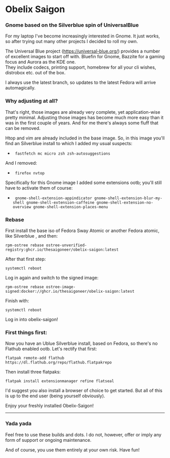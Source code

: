 # Obelix Saigon

### Gnome based on the Silverblue spin of UniversalBlue

For my laptop I've become increasingly interested in Gnome. It just works, so after trying out many other projects I decided to roll my own.

The Universal Blue project (https://universal-blue.org/) provides a number of excellent images to start off with. Bluefin for Gnome, Bazzite for a gaming focus and Aurora as the KDE one.  
They include codecs, printing support, homebrew for all your cli wishes, distrobox etc. out of the box. 

I always use the latest branch, so updates to the latest Fedora will arrive automagically.

### Why adjusting at all?

That's right, those images are already very complete, yet application-wise pretty minimal. Adjusting those images has become much more easy than it was in the first couple of years. And for me there's always some fluff that can be removed.

Htop and vim are already included in the base image. So, in this image you'll find an Silverblue install to which I added my usual suspects:

  -      fastfetch mc micro zsh zsh-autosuggestions

And I removed:

  -      firefox nvtop

Specifically for this Gnome image I added some extensions ootb; you'll still have to activate them of course:

  -      gnome-shell-extension-appindicator gnome-shell-extension-blur-my-shell gnome-shell-extension-caffeine gnome-shell-extension-no-overview gnome-shell-extension-places-menu

### Rebase

First install the base iso of Fedora Sway Atomic or another Fedora atomic, like Silverblue , and then:

    rpm-ostree rebase ostree-unverified-registry:ghcr.io/thesaigoneer/obelix-saigon:latest

After that first step:

    systemctl reboot

Log in again and switch to the signed image:

    rpm-ostree rebase ostree-image-signed:docker://ghcr.io/thesaigoneer/obelix-saigon:latest

Finish with:

    systemctl reboot
    
Log in into obelix-saigon!

### First things first:

Now you have an Ublue Silverblue install, based on Fedora, so there's no Flathub enabled ootb. Let's rectify that first:

    flatpak remote-add flathub https://dl.flathub.org/repo/flathub.flatpakrepo 
    
Then install three flatpaks: 

    flatpak install extensionmanager refine flatseal

I'd suggest you also install a browser of choice to get started. But all of this is up to the end user (being yourself obviously).


Enjoy your freshly installed Obelix-Saigon!

--------------
### Yada yada

Feel free to use these builds and dots. I do not, however, offer or imply any form of support or ongoing maintenance. 

And of course, you use them entirely at your own risk. Have fun!




